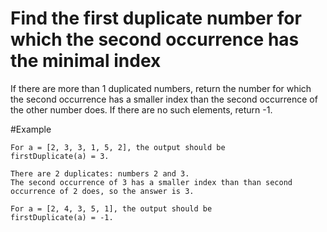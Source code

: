 # Find the first duplicate number for which the second occurrence has the minimal index

If there are more than 1 duplicated numbers, return the number for which the second occurrence has a smaller index than the second occurrence of the other number does. If there are no such elements, return -1.


#Example

    For a = [2, 3, 3, 1, 5, 2], the output should be
    firstDuplicate(a) = 3.

    There are 2 duplicates: numbers 2 and 3. 
    The second occurrence of 3 has a smaller index than than second occurrence of 2 does, so the answer is 3.

    For a = [2, 4, 3, 5, 1], the output should be
    firstDuplicate(a) = -1.
